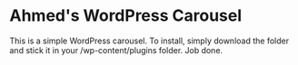 Ahmed's WordPress Carousel
==========================

This is a simple WordPress carousel. To install, simply download the folder and stick it in your /wp-content/plugins folder. Job done.